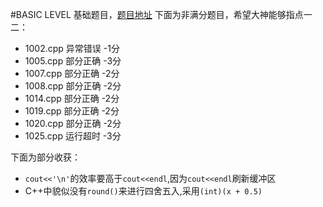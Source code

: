 #BASIC LEVEL
基础题目，[题目地址](https://www.patest.cn/contests/pat-b-practise)
下面为非满分题目，希望大神能够指点一二：

 - 1002.cpp  异常错误  -1分
 - 1005.cpp  部分正确  -3分
 - 1007.cpp  部分正确  -2分
 - 1008.cpp  部分正确  -2分
 - 1014.cpp  部分正确  -2分
 - 1019.cpp  部分正确  -2分
 - 1020.cpp  部分正确  -2分
 - 1025.cpp  运行超时  -3分

下面为部分收获：
 - `cout<<'\n'`的效率要高于`cout<<endl`,因为`cout<<endl`刷新缓冲区
 - C++中貌似没有`round()`来进行四舍五入,采用`(int)(x + 0.5)`